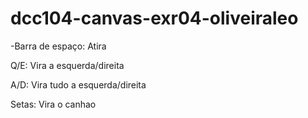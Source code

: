# dcc104-canvas-exr04-oliveiraleo

-Barra de espaço: Atira

Q/E: Vira a esquerda/direita

A/D: Vira tudo a esquerda/direita

Setas: Vira o canhao

